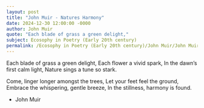```yaml
---
layout: post
title: "John Muir - Natures Harmony"
date: 2024-12-30 12:00:00 -0000
author: John Muir
quote: "Each blade of grass a green delight,"
subject: Ecosophy in Poetry (Early 20th century)
permalink: /Ecosophy in Poetry (Early 20th century)/John Muir/John Muir - Natures Harmony
---
```


Each blade of grass a green delight,
Each flower a vivid spark,
In the dawn’s first calm light,
Nature sings a tune so stark.

Come, linger longer amongst the trees,
Let your feet feel the ground,
Embrace the whispering, gentle breeze,
In the stillness, harmony is found.

- John Muir
